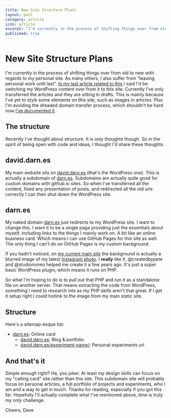```yaml
---
title: New Site Structure Plans
layout: post
category: article
icon: article
excerpt: "I'm currently in the process of shifting things over from old to new with regards to my personal site"
published: true
---
```



# New Site Structure Plans

I'm currently in the process of shifting things over from old to new with regards to my personal site. As many others, I also suffer from "leaving personal work until last". [In my last article related to this](https://github.com/daviddarnes/daviddarnes.github.io/blob/master/_posts/2015-03-24-hello-github.md) I said I'd be switching my WordPress content over from it to this site. Currently I've only transferred the articles and they are sitting in drafts. This is mainly because I've yet to style some elements on this site, such as images in articles. Plus I'm avoiding the dreaded domain transfer process, which shouldn't be hard now [I've documented it](http://daviddarnes.github.io/articles/github-pages-custom-domains/).

## The structure

Recently I've thought about structure. It is only thoughts though. So in the spirit of being open with code and ideas, I thought I'd share these thoughts.

## david.darn.es

My main website sits on [david.darn.es](http://david.darn.es) (that's the WordPress one). This is actually a subdomain of [darn.es](http://darn.es). Subdomains are actually quite good for custom domains with github.io sites. So when I've transferred all the content, fixed any presentation of posts, and redirected all the old urls correctly I can then shut down the WordPress site.

## darn.es

My naked domain [darn.es](http://darn.es) just redirects to my WordPress site. I want to change this. I want it to be a single page providing just the essentials about myself, including links to the things I mainly work on. A bit like an online business card. Which means I can use GitHub Pages for this site as well. The only thing I can't do on GitHub Pages is my custom background.

If you hadn't noticed, on [my current main site](http://darn.es) the background is actually a blurred image of my latest [Instagram photo](http://instagram.com/daviddarnes). I **really** like it, @createdbypete and @studioromeo helped me create it a few years ago. It's just a super basic WordPress plugin, which means it runs on PHP.

So what I'm hoping to do is to pull out that PHP and run it as a standalone file on another server. That means extracting the code from WordPress, something I need to research into as my PHP skills aren't that great. If I get it setup right I could hotlink to the image from my main static site.

## Structure

Here's a sitemap-esque list:

- [darn.es](http://darn.es): Online card
  - [david.darn.es](http://david.darn.es): Blog & portfolio
  - [david.darn.es/experiment-name/](david.darn.es/experiment-name/): Personal experiments url

## And that's it

Simple enough right? Ha, you joker. At least my design skills can focus on my "calling card" site rather than this site. This subdomain site will probably focus on personal articles, a full portfolio of projects and experiments, who I am and a way to get in touch. Thanks for reading, especially if you got this far. Hopefully I'll actually complete what I've mentioned above, time is truly my only challenge.

Cheers, Dave

